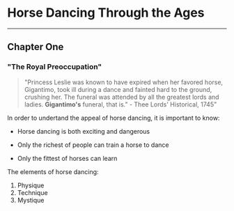 # Horse Dancing Through the Ages
---
## Chapter One
### "The Royal Preoccupation"

> "Princess Leslie was known to have expired when her favored horse, Gigantimo, took ill during a dance and fainted hard to the ground, crushing her. The funeral was attended by all the greatest lords and ladies. __Gigantimo's__ funeral, that is." 
    -    Thee Lords' Historical, 1745"
    
In order to undertand the appeal of horse dancing, it is important to know:

+ Horse dancing is both exciting and dangerous
* Only the richest of people can train a horse to dance
- Only the fittest of horses can learn

The elements of horse dancing:
1. Physique
2. Technique
3. Mystique